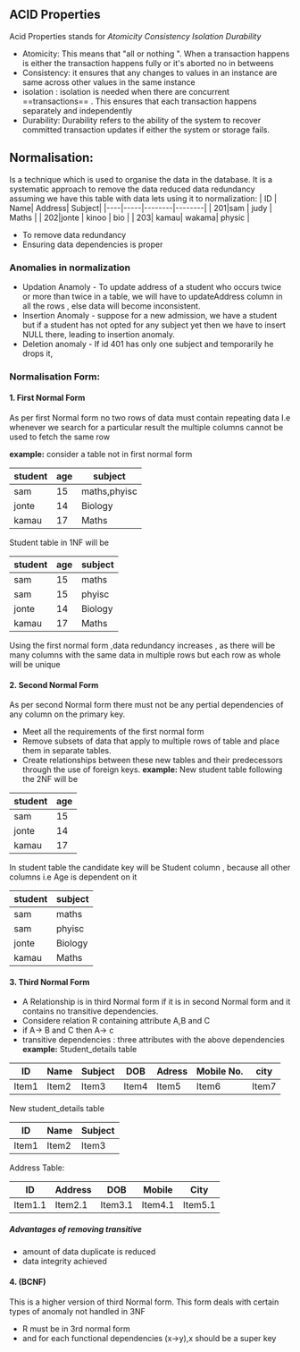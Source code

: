 ## ACID Properties

Acid Properties stands for _Atomicity Consistency Isolation Durability_

- Atomicity: This means that "all or nothing ". When a transaction happens is either the transaction happens fully or it's aborted no in betweens
- Consistency: it ensures that any changes to values in an instance are same across other values in the same instance
- isolation : isolation is needed when there are concurrent ==transactions== . This ensures that each transaction happens separately and independently
- Durability: Durability refers to the ability of the system to recover committed transaction updates if either the system or storage fails.

## Normalisation:

Is a technique which is used to organise the data in the database. It is a systematic approach to remove the data reduced data redundancy
assuming we have this table with data lets using it to normalization:
| ID | Name| Address| Subject|
|----|-----|--------|--------|
| 201|sam | judy | Maths |
| 202|jonte | kinoo | bio |
| 203| kamau| wakama| physic |

- To remove data redundancy
- Ensuring data dependencies is proper

### Anomalies in normalization

- Updation Anamoly - To update address of a student who occurs twice or more than twice in a table, we will have to updateAddress column in all the rows , else data will become inconsistent.
- Insertion Anomaly - suppose for a new admission, we have a student but if a student has not opted for any subject yet then we have to insert NULL there, leading to insertion anomaly.
- Deletion anomaly - If id 401 has only one subject and temporarily he drops it,

### Normalisation Form:

#### 1. First Normal Form

As per first Normal form no two rows of data must contain repeating data
I.e whenever we search for a particular result the multiple columns cannot be used to fetch the same row

**example:** consider a table not in first normal form

| student | age | subject      |
| ------- | --- | ------------ |
| sam     | 15  | maths,phyisc |
| jonte   | 14  | Biology      |
| kamau   | 17  | Maths        |

Student table in 1NF will be

| student | age | subject |
| ------- | --- | ------- |
| sam     | 15  | maths   |
| sam     | 15  | phyisc  |
| jonte   | 14  | Biology |
| kamau   | 17  | Maths   |

Using the first normal form ,data redundancy increases , as there will be many columns with the same data in multiple rows but each row as whole will be unique

#### 2. Second Normal Form

As per second Normal form there must not be any pertial dependencies of any column on the primary key.

- Meet all the requirements of the first normal form
- Remove subsets of data that apply to multiple rows of table and place them in separate tables.
- Create relationships between these new tables and their predecessors through the use of foreign keys.
  **example:**
  New student table following the 2NF will be

| student | age |
| ------- | --- |
| sam     | 15  |
| jonte   | 14  |
| kamau   | 17  |

In student table the candidate key will be Student column , because all other columns i.e Age is dependent on it

| student | subject |
| ------- | ------- |
| sam     | maths   |
| sam     | phyisc  |
| jonte   | Biology |
| kamau   | Maths   |

#### 3. Third Normal Form

- A Relationship is in third Normal form if it is in second Normal form and it contains no transitive dependencies.
- Considere relation R containing attribute A,B and C
- if A-> B and C then A-> c
- transitive dependencies : three attributes with the above dependencies\
  **example:** Student_details table

| ID    | Name  | Subject | DOB   | Adress | Mobile No. | city  |
| ----- | ----- | ------- | ----- | ------ | ---------- | ----- |
| Item1 | Item2 | Item3   | Item4 | Item5  | Item6      | Item7 |

New student_details table

| ID    | Name  | Subject |
| ----- | ----- | ------- |
| Item1 | Item2 | Item3   |

Address Table:

| ID      | Address | DOB     | Mobile  | City    |
| ------- | ------- | ------- | ------- | ------- |
| Item1.1 | Item2.1 | Item3.1 | Item4.1 | Item5.1 |

##### Advantages of removing transitive

- amount of data duplicate is reduced
- data integrity achieved

#### 4. (BCNF)

This is a higher version of third Normal form. This form deals with certain types of anomaly not handled in 3NF

- R must be in 3rd normal form
- and for each functional dependencies (x->y),x should be a super key

